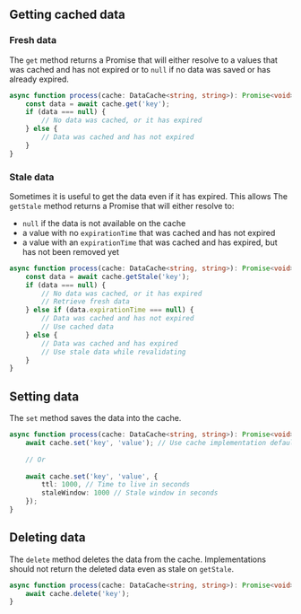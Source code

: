 ## Getting cached data

### Fresh data

The `get` method returns a Promise that will either resolve to a values that was cached and has not expired or to `null`
if no data was saved or has already expired.

```typescript
async function process(cache: DataCache<string, string>): Promise<void> {
    const data = await cache.get('key');
    if (data === null) {
        // No data was cached, or it has expired
    } else {
        // Data was cached and has not expired
    }
}
```

### Stale data

Sometimes it is useful to get the data even if it has expired. This allows 
The `getStale` method returns a Promise that will either resolve to:

- `null` if the data is not available on the cache
- a value with no `expirationTime` that was cached and has not expired
- a value with an `expirationTime` that was cached and has expired, but has not been removed yet

```typescript
async function process(cache: DataCache<string, string>): Promise<void> {
    const data = await cache.getStale('key');
    if (data === null) {
        // No data was cached, or it has expired
        // Retrieve fresh data
    } else if (data.expirationTime === null) {
        // Data was cached and has not expired
        // Use cached data
    } else {
        // Data was cached and has expired
        // Use stale data while revalidating
    }
}
```

## Setting data

The `set` method saves the data into the cache.

```typescript
async function process(cache: DataCache<string, string>): Promise<void> {
    await cache.set('key', 'value'); // Use cache implementation default ttl and stale window
    
    // Or
    
    await cache.set('key', 'value', {
        ttl: 1000, // Time to live in seconds
        staleWindow: 1000 // Stale window in seconds
    });
}
```

## Deleting data

The `delete` method deletes the data from the cache. Implementations should not return the deleted data even as stale on `getStale`.

```typescript
async function process(cache: DataCache<string, string>): Promise<void> {
    await cache.delete('key');
}
```
